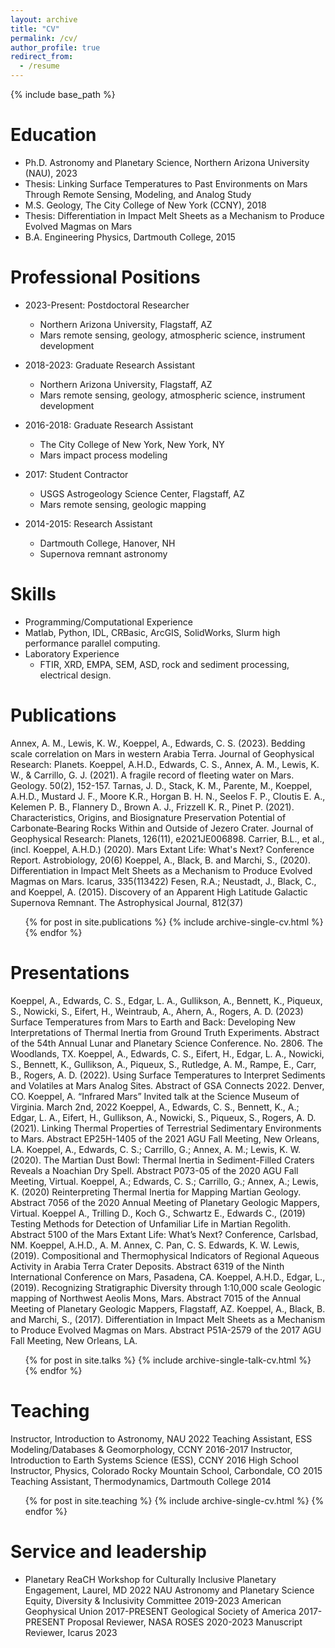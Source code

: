 ```yaml
---
layout: archive
title: "CV"
permalink: /cv/
author_profile: true
redirect_from:
  - /resume
---
```


{% include base_path %}

Education
======
* Ph.D. Astronomy and Planetary Science, Northern Arizona University (NAU), 2023
 * Thesis: Linking Surface Temperatures to Past Environments on Mars Through Remote Sensing, Modeling, and Analog Study
* M.S. Geology, The City College of New York (CCNY), 2018
 * Thesis: Differentiation in Impact Melt Sheets as a Mechanism to Produce Evolved Magmas on Mars
* B.A. Engineering Physics, Dartmouth College, 2015

Professional Positions
======
* 2023-Present: Postdoctoral Researcher
  * Northern Arizona University, Flagstaff, AZ
  * Mars remote sensing, geology, atmospheric science, instrument development

* 2018-2023: Graduate Research Assistant
  * Northern Arizona University, Flagstaff, AZ
  * Mars remote sensing, geology, atmospheric science, instrument development

* 2016-2018: Graduate Research Assistant
  * The City College of New York, New York, NY
  * Mars impact process modeling

* 2017: Student Contractor
  * USGS Astrogeology Science Center, Flagstaff, AZ
  * Mars remote sensing, geologic mapping 

* 2014-2015: Research Assistant
  * Dartmouth College, Hanover, NH 
  * Supernova remnant astronomy
  
Skills
======
* Programming/Computational Experience
 * Matlab, Python, IDL, CRBasic, ArcGIS, SolidWorks, Slurm high performance parallel computing.
* Laboratory Experience
  * FTIR, XRD, EMPA, SEM, ASD, rock and sediment processing, electrical design.

Publications
======
Annex, A. M., Lewis, K. W., Koeppel, A., Edwards, C. S. (2023). Bedding scale correlation on Mars in western Arabia Terra. Journal of Geophysical Research: Planets.
Koeppel, A.H.D., Edwards, C. S., Annex, A. M., Lewis, K. W., & Carrillo, G. J. (2021). A fragile record of fleeting water on Mars. Geology. 50(2), 152-157.
Tarnas, J. D., Stack, K. M., Parente, M., Koeppel, A.H.D., Mustard J. F., Moore K.R., Horgan B. H. N., Seelos F. P., Cloutis E. A., Kelemen P. B., Flannery D., Brown A. J., Frizzell K. R., Pinet P. (2021). Characteristics, Origins, and Biosignature Preservation Potential of Carbonate‐Bearing Rocks Within and Outside of Jezero Crater. Journal of Geophysical Research: Planets, 126(11), e2021JE006898.
Carrier, B.L., et al., (incl. Koeppel, A.H.D.) (2020). Mars Extant Life: What's Next? Conference Report. Astrobiology, 20(6)
Koeppel, A., Black, B. and Marchi, S., (2020). Differentiation in Impact Melt Sheets as a Mechanism to Produce Evolved Magmas on Mars. Icarus, 335(113422)
Fesen, R.A.; Neustadt, J., Black, C., and Koeppel, A. (2015). Discovery of an Apparent High Latitude Galactic Supernova Remnant. The Astrophysical Journal, 812(37)
  

<ul>{% for post in site.publications %}
    {% include archive-single-cv.html %}
  {% endfor %}</ul>
  
Presentations
======
Koeppel, A., Edwards, C. S., Edgar, L. A., Gullikson, A., Bennett, K., Piqueux, S., Nowicki, S., Eifert, H., Weintraub, A., Ahern, A., Rogers, A. D. (2023) Surface Temperatures from Mars to Earth and Back: Developing New Interpretations of Thermal Inertia from Ground Truth Experiments. Abstract of the 54th Annual Lunar and Planetary Science Conference. No. 2806. The Woodlands, TX.
Koeppel, A., Edwards, C. S., Eifert, H., Edgar, L. A., Nowicki, S., Bennett, K., Gullikson, A., Piqueux, S., Rutledge, A. M., Rampe, E., Carr, B., Rogers, A. D. (2022). Using Surface Temperatures to Interpret Sediments and Volatiles at Mars Analog Sites. Abstract of GSA Connects 2022. Denver, CO.
Koeppel, A. “Infrared Mars” Invited talk at the Science Museum of Virginia. March 2nd, 2022
Koeppel, A., Edwards, C. S., Bennett, K., A.; Edgar, L. A., Eifert, H., Gullikson, A., Nowicki, S., Piqueux, S., Rogers, A. D. (2021). Linking Thermal Properties of Terrestrial Sedimentary Environments to Mars. Abstract EP25H-1405 of the 2021 AGU Fall Meeting, New Orleans, LA.
Koeppel, A., Edwards, C. S.; Carrillo, G.; Annex, A. M.; Lewis, K. W. (2020). The Martian Dust Bowl: Thermal Inertia in Sediment-Filled Craters Reveals a Noachian Dry Spell. Abstract P073-05 of the 2020 AGU Fall Meeting, Virtual.
Koeppel, A.; Edwards, C. S.; Carrillo, G.; Annex, A.; Lewis, K. (2020) Reinterpreting Thermal Inertia for Mapping Martian Geology. Abstract 7056 of the 2020 Annual Meeting of Planetary Geologic Mappers, Virtual.
Koeppel A., Trilling D., Koch G., Schwartz E., Edwards C., (2019) Testing Methods for Detection of Unfamiliar Life in Martian Regolith. Abstract 5100 of the Mars Extant Life: What’s Next? Conference, Carlsbad, NM.
Koeppel, A.H.D., A. M. Annex, C. Pan, C. S. Edwards, K. W. Lewis, (2019). Compositional and Thermophysical Indicators of Regional Aqueous Activity in Arabia Terra Crater Deposits. Abstract 6319 of the Ninth International Conference on Mars, Pasadena, CA.
Koeppel, A.H.D., Edgar, L., (2019). Recognizing Stratigraphic Diversity through 1:10,000 scale Geologic mapping of Northwest Aeolis Mons, Mars. Abstract 7015 of the Annual Meeting of Planetary Geologic Mappers, Flagstaff, AZ.
Koeppel, A., Black, B. and Marchi, S., (2017). Differentiation in Impact Melt Sheets as a Mechanism to Produce Evolved Magmas on Mars. Abstract P51A-2579 of the 2017 AGU Fall Meeting, New Orleans, LA.

  <ul>{% for post in site.talks %}
    {% include archive-single-talk-cv.html %}
  {% endfor %}</ul>
  
Teaching
======
Instructor, Introduction to Astronomy, NAU								    2022
Teaching Assistant, ESS Modeling/Databases & Geomorphology, CCNY			       2016-2017
Instructor, Introduction to Earth Systems Science (ESS), CCNY				 		    2016
High School Instructor, Physics, Colorado Rocky Mountain School, Carbondale, CO			    2015
Teaching Assistant, Thermodynamics, Dartmouth College						    2014
  
<ul>{% for post in site.teaching %}
    {% include archive-single-cv.html %}
  {% endfor %}</ul>
  
Service and leadership
======
* Planetary ReaCH Workshop for Culturally Inclusive Planetary Engagement, Laurel, MD		   2022
NAU Astronomy and Planetary Science Equity, Diversity & Inclusivity Committee		      2019-2023
American Geophysical Union								           2017-PRESENT
Geological Society of America								           2017-PRESENT
Proposal Reviewer, NASA ROSES								      2020-2023
Manuscript Reviewer, Icarus										    2023

